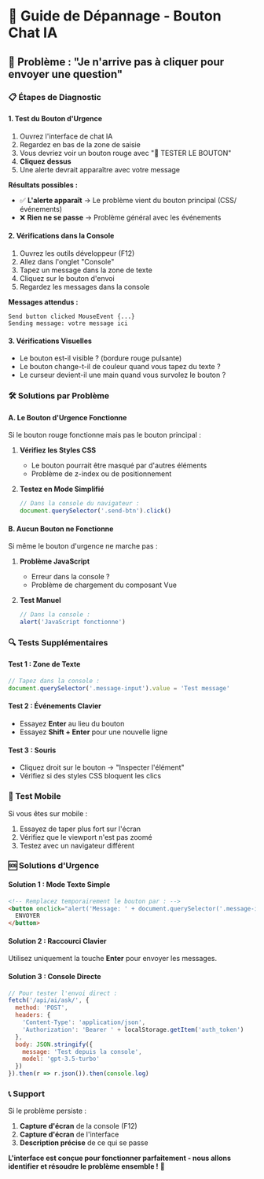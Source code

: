 # 🔧 Guide de Dépannage - Bouton Chat IA

## 🚨 Problème : "Je n'arrive pas à cliquer pour envoyer une question"

### 📋 Étapes de Diagnostic

#### **1. Test du Bouton d'Urgence**
1. Ouvrez l'interface de chat IA
2. Regardez en bas de la zone de saisie
3. Vous devriez voir un bouton rouge avec "🧪 TESTER LE BOUTON"
4. **Cliquez dessus**
5. Une alerte devrait apparaître avec votre message

**Résultats possibles :**
- ✅ **L'alerte apparaît** → Le problème vient du bouton principal (CSS/événements)
- ❌ **Rien ne se passe** → Problème général avec les événements

#### **2. Vérifications dans la Console**
1. Ouvrez les outils développeur (F12)
2. Allez dans l'onglet "Console"
3. Tapez un message dans la zone de texte
4. Cliquez sur le bouton d'envoi
5. Regardez les messages dans la console

**Messages attendus :**
```
Send button clicked MouseEvent {...}
Sending message: votre message ici
```

#### **3. Vérifications Visuelles**
- Le bouton est-il visible ? (bordure rouge pulsante)
- Le bouton change-t-il de couleur quand vous tapez du texte ?
- Le curseur devient-il une main quand vous survolez le bouton ?

### 🛠️ Solutions par Problème

#### **A. Le Bouton d'Urgence Fonctionne**
Si le bouton rouge fonctionne mais pas le bouton principal :

1. **Vérifiez les Styles CSS**
   - Le bouton pourrait être masqué par d'autres éléments
   - Problème de z-index ou de positionnement

2. **Testez en Mode Simplifié**
   ```javascript
   // Dans la console du navigateur :
   document.querySelector('.send-btn').click()
   ```

#### **B. Aucun Bouton ne Fonctionne**
Si même le bouton d'urgence ne marche pas :

1. **Problème JavaScript**
   - Erreur dans la console ?
   - Problème de chargement du composant Vue

2. **Test Manuel**
   ```javascript
   // Dans la console :
   alert('JavaScript fonctionne')
   ```

### 🔍 Tests Supplémentaires

#### **Test 1 : Zone de Texte**
```javascript
// Tapez dans la console :
document.querySelector('.message-input').value = 'Test message'
```

#### **Test 2 : Événements Clavier**
- Essayez **Enter** au lieu du bouton
- Essayez **Shift + Enter** pour une nouvelle ligne

#### **Test 3 : Souris**
- Cliquez droit sur le bouton → "Inspecter l'élément"
- Vérifiez si des styles CSS bloquent les clics

### 📱 Test Mobile
Si vous êtes sur mobile :
1. Essayez de taper plus fort sur l'écran
2. Vérifiez que le viewport n'est pas zoomé
3. Testez avec un navigateur différent

### 🆘 Solutions d'Urgence

#### **Solution 1 : Mode Texte Simple**
```html
<!-- Remplacez temporairement le bouton par : -->
<button onclick="alert('Message: ' + document.querySelector('.message-input').value)">
  ENVOYER
</button>
```

#### **Solution 2 : Raccourci Clavier**
Utilisez uniquement la touche **Enter** pour envoyer les messages.

#### **Solution 3 : Console Directe**
```javascript
// Pour tester l'envoi direct :
fetch('/api/ai/ask/', {
  method: 'POST',
  headers: {
    'Content-Type': 'application/json',
    'Authorization': 'Bearer ' + localStorage.getItem('auth_token')
  },
  body: JSON.stringify({
    message: 'Test depuis la console',
    model: 'gpt-3.5-turbo'
  })
}).then(r => r.json()).then(console.log)
```

### 📞 Support

Si le problème persiste :
1. **Capture d'écran** de la console (F12)
2. **Capture d'écran** de l'interface
3. **Description précise** de ce qui se passe

**L'interface est conçue pour fonctionner parfaitement - nous allons identifier et résoudre le problème ensemble !** 🚀
